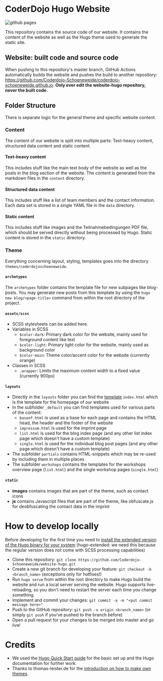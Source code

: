 # CoderDojo Hugo Website
![github pages](https://github.com/Coderdojo-Schoeneweide/website-hugo/workflows/github%20pages/badge.svg)

This repository contains the source code of our website. It contains the content of the website as well as the Hugo theme used to generate the static site.

## Website: built code and source code
When pushing to this repository's master branch, GitHub Actions automatically builds the website and pushes the build to another repository: https://github.com/Coderdojo-Schoeneweide/coderdojo-schoeneweide.github.io. **Only ever edit the website-hugo repository, never the built code.**

## Folder Structure
There is separate logic for the general theme and specific website content.
  
### Content
The content of our website is split into multiple parts: Text-heavy content, structured data content and static content.

#### Text-heavy content
This includes stuff like the main text body of the website as well as the posts in the blog section of the website. The content is generated from the markdown files in the `content` directory.

#### Structured data content
This includes stuff like a list of team members and the contact information. Each data set is stored in a single YAML file in the `data` directory.

#### Static content
This includes stuff like images and the Teilnahmebedingungen PDF file, which should be served directly without being processed by Hugo. Static content is stored in the `static` directory.

### Theme
Everything concerning layout, styling, templates goes into the directory `themes/coderdojoschoeneweide`.

#### `archetypes`
The `archetypes` folder contains the template file for new subpages like blog-posts. You may generate new posts from this template by using the `hugo new blog/<page-title>` command from within the root directory of the project.

#### `assets/scss`
* SCSS stylesheets can be added here.
* Variables in SCSS
  * `$color-dark`: Primary dark color for the website, mainly used for foreground content like text
  * `$color-light`: Primary light color for the website, mainly used as background color
  * `$color-main`: Theme color/accent color for the website (currently orange)
* Classes in SCSS
  * `.wrapper`: Limits the maximum content width to a fixed value (currently 900px)

#### `layouts`
* Directly in the `layouts` folder you can find the [template](https://gohugo.io/templates/introduction/) `index.html` which is the template for the homepage of our website
* In the subfolder `_default` you can find templates used for various parts of the content:
  * `baseof.html` is used as a base for each page and contains the HTML head, the header and the footer of the website
  * `impressum.html` is used for the imprint page
  * `list.html` is used for the blog index page (and any other list index page which doesn't have a custom template)
  * `single.html` is used for the individual blog post pages (and any other page which doesn't have a custom template)
* The subfolder `partials` contains HTML-snippets which may be re-used by including them in multiple places
* The subfolder `workshops` contains the templates for the workshops overview page (`list.html`) and the single workshop pages (`single.html`)

#### `static`
* **images** contains images that are part of the theme, such as contact icons
* **js** contains Javascript files that are part of the theme, like obfuscate.js for deobfuscating the contact data in the imprint

# How to develop locally
Before developing for the first time you need to [install the extended version of the Hugo binary for your system](https://gohugo.io/getting-started/installing/) (hugo-extended: we need this because the regular version does not come with SCSS processing capabilities)

* Clone this repository: `git clone https://github.com/Coderdojo-Schoeneweide/website-hugo.git`
* Create a new git branch for developing your feature: `git checkout -b <branch_name>` (exceptions only for hotfixes!)
* Run `hugo serve` from within the root directory to make Hugo build the website and run a local server serving the website. Hugo supports live-reloading, so you don't need to restart the server each time you change something.
* Implement and commit your changes: `git commit -a -m "<put commit message here>"`
* Push to the GitHub repository: `git push -u origin <branch_name>` (or simply `git push` if you've pushed to the branch before)
* Open a pull request for your changes to be merged into master and go live!

# Credits
* We used the [Hugo Quick Start guide](https://gohugo.io/getting-started/quick-start/) for the basic set up and the Hugo documentation for further work.
* Thanks to thomas-leister.de for the [introduction on how to make own themes](https://thomas-leister.de/einfuehrung-in-hugo-theme-erstellen/).
